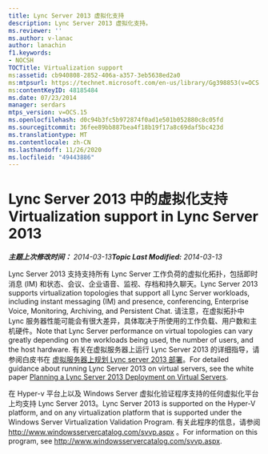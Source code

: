 ```yaml
---
title: Lync Server 2013 虚拟化支持
description: Lync Server 2013 虚拟化支持。
ms.reviewer: ''
ms.author: v-lanac
author: lanachin
f1.keywords:
- NOCSH
TOCTitle: Virtualization support
ms:assetid: cb940808-2852-406a-a357-3eb5638ed2a0
ms:mtpsurl: https://technet.microsoft.com/en-us/library/Gg398853(v=OCS.15)
ms:contentKeyID: 48185484
ms.date: 07/23/2014
manager: serdars
mtps_version: v=OCS.15
ms.openlocfilehash: d0c94b3fc5b972874f0ad1e501b052880c8c05fd
ms.sourcegitcommit: 36fee89bb887bea4f18b19f17a8c69daf5bc423d
ms.translationtype: MT
ms.contentlocale: zh-CN
ms.lasthandoff: 11/26/2020
ms.locfileid: "49443886"
---
```

# <a name="virtualization-support-in-lync-server-2013"></a><span data-ttu-id="56e6d-103">Lync Server 2013 中的虚拟化支持</span><span class="sxs-lookup"><span data-stu-id="56e6d-103">Virtualization support in Lync Server 2013</span></span>

<div data-xmlns="http://www.w3.org/1999/xhtml">

<div class="topic" data-xmlns="http://www.w3.org/1999/xhtml" data-msxsl="urn:schemas-microsoft-com:xslt" data-cs="https://msdn.microsoft.com/">

<div data-asp="https://msdn2.microsoft.com/asp">



</div>

<div id="mainSection">

<div id="mainBody"><span data-ttu-id="56e6d-104">

<span> </span></span><span class="sxs-lookup"><span data-stu-id="56e6d-104">

<span> </span></span></span>

<span data-ttu-id="56e6d-105">_**主题上次修改时间：** 2014-03-13_</span><span class="sxs-lookup"><span data-stu-id="56e6d-105">_**Topic Last Modified:** 2014-03-13_</span></span>

<span data-ttu-id="56e6d-106">Lync Server 2013 支持支持所有 Lync Server 工作负荷的虚拟化拓扑，包括即时消息 (IM) 和状态、会议、企业语音、监视、存档和持久聊天。</span><span class="sxs-lookup"><span data-stu-id="56e6d-106">Lync Server 2013 supports virtualization topologies that support all Lync Server workloads, including instant messaging (IM) and presence, conferencing, Enterprise Voice, Monitoring, Archiving, and Persistent Chat.</span></span> <span data-ttu-id="56e6d-107">请注意，在虚拟拓扑中 Lync 服务器性能可能会有很大差异，具体取决于所使用的工作负载、用户数和主机硬件。</span><span class="sxs-lookup"><span data-stu-id="56e6d-107">Note that Lync Server performance on virtual topologies can vary greatly depending on the workloads being used, the number of users, and the host hardware.</span></span> <span data-ttu-id="56e6d-108">有关在虚拟服务器上运行 Lync Server 2013 的详细指导，请参阅白皮书在 [虚拟服务器上规划 Lync server 2013 部署](https://www.microsoft.com/download/details.aspx?id=41936)。</span><span class="sxs-lookup"><span data-stu-id="56e6d-108">For detailed guidance about running Lync Server 2013 on virtual servers, see the white paper [Planning a Lync Server 2013 Deployment on Virtual Servers](https://www.microsoft.com/download/details.aspx?id=41936).</span></span>

<span data-ttu-id="56e6d-109">在 Hyper-v 平台上以及 Windows Server 虚拟化验证程序支持的任何虚拟化平台上均支持 Lync Server 2013。</span><span class="sxs-lookup"><span data-stu-id="56e6d-109">Lync Server 2013 is supported on the Hyper-V platform, and on any virtualization platform that is supported under the Windows Server Virtualization Validation Program.</span></span> <span data-ttu-id="56e6d-110">有关此程序的信息，请参阅 <http://www.windowsservercatalog.com/svvp.aspx> 。</span><span class="sxs-lookup"><span data-stu-id="56e6d-110">For information on this program, see <http://www.windowsservercatalog.com/svvp.aspx>.</span></span>

<span data-ttu-id="56e6d-111"></div>

<span> </span>

</div>

</div>

</span><span class="sxs-lookup"><span data-stu-id="56e6d-111"></div>

<span> </span>

</div>

</div>

</span></span></div>

